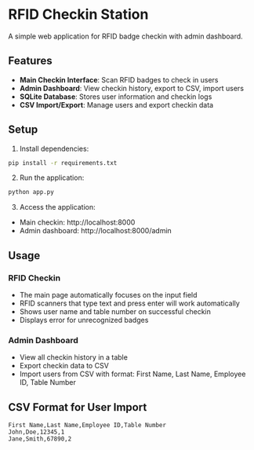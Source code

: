 # RFID Checkin Station

A simple web application for RFID badge checkin with admin dashboard.

## Features

- **Main Checkin Interface**: Scan RFID badges to check in users
- **Admin Dashboard**: View checkin history, export to CSV, import users
- **SQLite Database**: Stores user information and checkin logs
- **CSV Import/Export**: Manage users and export checkin data

## Setup

1. Install dependencies:
```bash
pip install -r requirements.txt
```

2. Run the application:
```bash
python app.py
```

3. Access the application:
- Main checkin: http://localhost:8000
- Admin dashboard: http://localhost:8000/admin

## Usage

### RFID Checkin
- The main page automatically focuses on the input field
- RFID scanners that type text and press enter will work automatically
- Shows user name and table number on successful checkin
- Displays error for unrecognized badges

### Admin Dashboard
- View all checkin history in a table
- Export checkin data to CSV
- Import users from CSV with format: First Name, Last Name, Employee ID, Table Number

## CSV Format for User Import

```csv
First Name,Last Name,Employee ID,Table Number
John,Doe,12345,1
Jane,Smith,67890,2
```